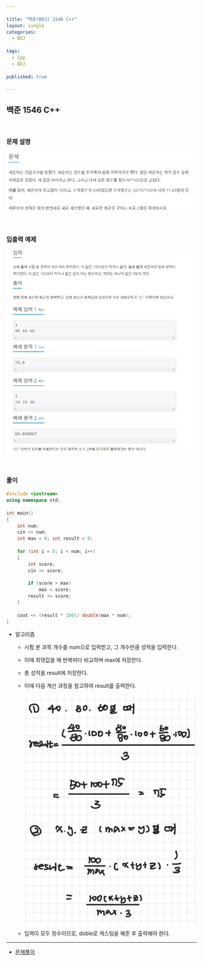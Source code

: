 ```yaml
---

title: "백준(BOJ) 1546 C++"
layout: single
categories:
  - BOJ

tags:
  - Cpp
  - BOJ

published: true

---
```


## 백준 1546 C++

<br>

### 문제 설명

![image-20221207152545290](/assets/images/2022-12-07-BOJ15552/image-20221207152545290.png)

<br>

### 입출력 예제

![image-20221207152602895](/assets/images/2022-12-07-BOJ15552/image-20221207152602895.png)

<br>

### 풀이

```cpp
#include <iostream>
using namespace std;

int main()
{
    int num;
    cin >> num;
    int max = 0; int result = 0;

    for (int i = 0; i < num; i++)
    {
        int score;
        cin >> score;

        if (score > max)
            max = score;
        result += score;
    }

    cout << (result * 100)/ double(max * num);
}
```

- 알고리즘

  - 시험 본 과목 개수를 num으로 입력받고, 그 개수만큼 성적을 입력한다.
  
  - 이때 최댓값을 매 반복마다 비교하며 max에 저장한다.

  - 총 성적을 result에 저장한다.

  - 이때 다음 계산 과정을 참고하여 result를 출력한다.

    ![image-20221207153138511](/assets/images/2022-12-07-BOJ15552/image-20221207153138511.png)
  
  - 입력이 모두 정수이므로, doble로 캐스팅을 해준 후 출력해야 한다.

---

- [문제풀이](https://www.acmicpc.net/user/malove8466)

